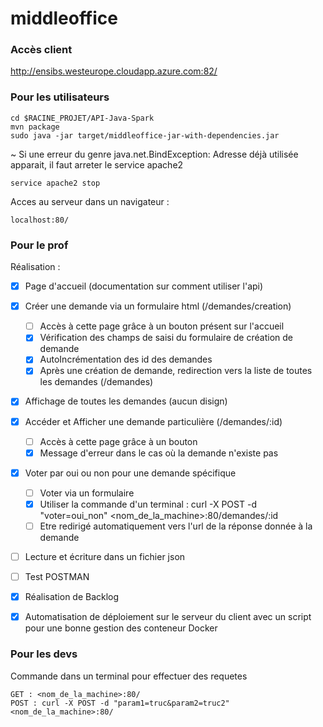 # middleoffice


### Accès client

http://ensibs.westeurope.cloudapp.azure.com:82/


### Pour les utilisateurs
    cd $RACINE_PROJET/API-Java-Spark
    mvn package
    sudo java -jar target/middleoffice-jar-with-dependencies.jar
  
~ Si une erreur du genre java.net.BindException: Adresse déjà utilisée apparait, il faut arreter le service apache2
    
    service apache2 stop

Acces au serveur dans un navigateur : 
    
    localhost:80/
    
### Pour le prof

Réalisation :
- [x] Page d'accueil (documentation sur comment utiliser l'api)
- [x] Créer une demande via un formulaire html (/demandes/creation)
    - [ ] Accès à cette page grâce à un bouton présent sur l'accueil
    - [x] Vérification des champs de saisi du formulaire de création de demande
    - [x] AutoIncrémentation des id des demandes
    - [x] Après une création de demande, redirection vers la liste de toutes les demandes (/demandes)
- [x] Affichage de toutes les demandes (aucun disign)
- [x] Accéder et Afficher une demande particulière (/demandes/:id)
    - [ ] Accès à cette page grâce à un bouton
    - [x] Message d'erreur dans le cas où la demande n'existe pas
- [x] Voter par oui ou non pour une demande spécifique
    - [ ] Voter via un formulaire
    - [x] Utiliser la commande d'un terminal : curl -X POST -d "voter=oui_non" <nom_de_la_machine>:80/demandes/:id
    - [ ] Etre redirigé automatiquement vers l'url de la réponse donnée à la demande
- [ ] Lecture et écriture dans un fichier json
- [ ] Test POSTMAN

- [x] Réalisation de Backlog
- [x] Automatisation de déploiement sur le serveur du client avec un script pour une bonne gestion des conteneur Docker

    
### Pour les devs
  Commande dans un terminal pour effectuer des requetes 

    GET : <nom_de_la_machine>:80/
    POST : curl -X POST -d "param1=truc&param2=truc2" <nom_de_la_machine>:80/
